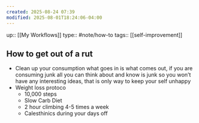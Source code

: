 ```yaml
---
created: 2025-08-24 07:39
modified: 2025-08-01T18:24:06-04:00
---
```

up:: [[My Workflows]]
type:: #note/how-to 
tags:: [[self-improvement]] 
## How to get out of a rut

- Clean up your consumption what goes in is what comes out, if you are consuming junk all you can think about and know is junk so you won’t have any interesting ideas, that is only way to keep your self unhappy
- Weight loss protoco
	- 10,000 steps
	- Slow Carb Diet
	- 2 hour climbing 4-5 times a week
	- Calesthinics during your days off

